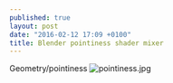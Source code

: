 ```yaml
---
published: true
layout: post
date: "2016-02-12 17:09 +0100"
title: Blender pointiness shader mixer
---
```


Geometry/pointiness
![pointiness.jpg]({{site.baseurl}}/media/pointiness.jpg)

